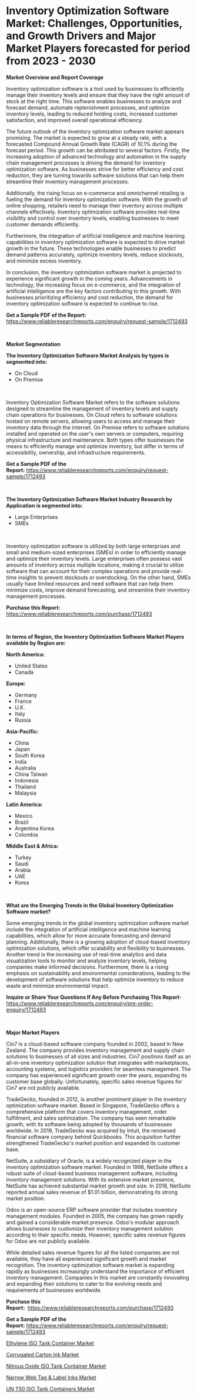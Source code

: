 <p><h1>Inventory Optimization Software Market: Challenges, Opportunities, and Growth Drivers and Major Market Players forecasted for period from 2023 - 2030</h1></p><p><strong>Market Overview and Report Coverage</strong></p>
<p><p>Inventory optimization software is a tool used by businesses to efficiently manage their inventory levels and ensure that they have the right amount of stock at the right time. This software enables businesses to analyze and forecast demand, automate replenishment processes, and optimize inventory levels, leading to reduced holding costs, increased customer satisfaction, and improved overall operational efficiency.</p><p>The future outlook of the inventory optimization software market appears promising. The market is expected to grow at a steady rate, with a forecasted Compound Annual Growth Rate (CAGR) of 10.1% during the forecast period. This growth can be attributed to several factors. Firstly, the increasing adoption of advanced technology and automation in the supply chain management processes is driving the demand for inventory optimization software. As businesses strive for better efficiency and cost reduction, they are turning towards software solutions that can help them streamline their inventory management processes.</p><p>Additionally, the rising focus on e-commerce and omnichannel retailing is fueling the demand for inventory optimization software. With the growth of online shopping, retailers need to manage their inventory across multiple channels effectively. Inventory optimization software provides real-time visibility and control over inventory levels, enabling businesses to meet customer demands efficiently.</p><p>Furthermore, the integration of artificial intelligence and machine learning capabilities in inventory optimization software is expected to drive market growth in the future. These technologies enable businesses to predict demand patterns accurately, optimize inventory levels, reduce stockouts, and minimize excess inventory.</p><p>In conclusion, the inventory optimization software market is projected to experience significant growth in the coming years. Advancements in technology, the increasing focus on e-commerce, and the integration of artificial intelligence are the key factors contributing to this growth. With businesses prioritizing efficiency and cost reduction, the demand for inventory optimization software is expected to continue to rise.</p></p>
<p><strong>Get a Sample PDF of the Report:</strong> <a href="https://www.reliableresearchreports.com/enquiry/request-sample/1712493">https://www.reliableresearchreports.com/enquiry/request-sample/1712493</a></p>
<p>&nbsp;</p>
<p><strong>Market Segmentation</strong></p>
<p><strong>The Inventory Optimization Software Market Analysis by types is segmented into:</strong></p>
<p><ul><li>On Cloud</li><li>On Premise</li></ul></p>
<p>&nbsp;</p>
<p><p>Inventory Optimization Software Market refers to the software solutions designed to streamline the management of inventory levels and supply chain operations for businesses. On Cloud refers to software solutions hosted on remote servers, allowing users to access and manage their inventory data through the internet. On Premise refers to software solutions installed and operated on the user's own servers or computers, requiring physical infrastructure and maintenance. Both types offer businesses the means to efficiently manage and optimize inventory, but differ in terms of accessibility, ownership, and infrastructure requirements.</p></p>
<p><strong>Get a Sample PDF of the Report:</strong>&nbsp;<a href="https://www.reliableresearchreports.com/enquiry/request-sample/1712493">https://www.reliableresearchreports.com/enquiry/request-sample/1712493</a></p>
<p>&nbsp;</p>
<p><strong>The Inventory Optimization Software Market Industry Research by Application is segmented into:</strong></p>
<p><ul><li>Large Enterprises</li><li>SMEs</li></ul></p>
<p>&nbsp;</p>
<p><p>Inventory optimization software is utilized by both large enterprises and small and medium-sized enterprises (SMEs) in order to efficiently manage and optimize their inventory levels. Large enterprises often possess vast amounts of inventory across multiple locations, making it crucial to utilize software that can account for their complex operations and provide real-time insights to prevent stockouts or overstocking. On the other hand, SMEs usually have limited resources and need software that can help them minimize costs, improve demand forecasting, and streamline their inventory management processes.</p></p>
<p><strong>Purchase this Report:</strong>&nbsp; <a href="https://www.reliableresearchreports.com/purchase/1712493">https://www.reliableresearchreports.com/purchase/1712493</a></p>
<p>&nbsp;</p>
<p><strong>In terms of Region, the Inventory Optimization Software Market Players available by Region are:</strong></p>
<p>
    <p> <strong> North America: </strong>
        <ul>
            <li>United States</li>
            <li>Canada</li>
        </ul>
        </p> 
    <p> <strong> Europe: </strong>
        <ul>
            <li>Germany</li>
            <li>France</li>
            <li>U.K.</li>
            <li>Italy</li>
            <li>Russia</li>
        </ul>
        </p> 
    <p> <strong> Asia-Pacific: </strong>
        <ul>
            <li>China</li>
            <li>Japan</li>
            <li>South Korea</li>
            <li>India</li>
            <li>Australia</li>
            <li>China Taiwan</li>
            <li>Indonesia</li>
            <li>Thailand</li>
            <li>Malaysia</li>
        </ul>
        </p> 
    <p> <strong> Latin America: </strong>
        <ul>
            <li>Mexico</li>
            <li>Brazil</li>
            <li>Argentina Korea</li>
            <li>Colombia</li>
        </ul>
        </p> 
    <p> <strong> Middle East & Africa: </strong>
        <ul>
            <li>Turkey</li>
            <li>Saudi</li>
            <li>Arabia</li>
            <li>UAE</li>
            <li>Korea</li>
        </ul>
    </p>
    </p>
<p>&nbsp;</p>
<p><strong>What are the Emerging Trends in the Global Inventory Optimization Software market?</strong></p>
<p><p>Some emerging trends in the global inventory optimization software market include the integration of artificial intelligence and machine learning capabilities, which allow for more accurate forecasting and demand planning. Additionally, there is a growing adoption of cloud-based inventory optimization solutions, which offer scalability and flexibility to businesses. Another trend is the increasing use of real-time analytics and data visualization tools to monitor and analyze inventory levels, helping companies make informed decisions. Furthermore, there is a rising emphasis on sustainability and environmental considerations, leading to the development of software solutions that help optimize inventory to reduce waste and minimize environmental impact.</p></p>
<p><strong>Inquire or Share Your Questions If Any Before Purchasing This Report</strong>- <a href="https://www.reliableresearchreports.com/enquiry/pre-order-enquiry/1712493">https://www.reliableresearchreports.com/enquiry/pre-order-enquiry/1712493</a></p>
<p>&nbsp;</p>
<p><strong>Major Market Players</strong></p>
<p><p>Cin7 is a cloud-based software company founded in 2002, based in New Zealand. The company provides inventory management and supply chain solutions to businesses of all sizes and industries. Cin7 positions itself as an all-in-one inventory optimization solution that integrates with marketplaces, accounting systems, and logistics providers for seamless management. The company has experienced significant growth over the years, expanding its customer base globally. Unfortunately, specific sales revenue figures for Cin7 are not publicly available.</p><p>TradeGecko, founded in 2012, is another prominent player in the inventory optimization software market. Based in Singapore, TradeGecko offers a comprehensive platform that covers inventory management, order fulfillment, and sales optimization. The company has seen remarkable growth, with its software being adopted by thousands of businesses worldwide. In 2019, TradeGecko was acquired by Intuit, the renowned financial software company behind Quickbooks. This acquisition further strengthened TradeGecko's market position and expanded its customer base.</p><p>NetSuite, a subsidiary of Oracle, is a widely recognized player in the inventory optimization software market. Founded in 1998, NetSuite offers a robust suite of cloud-based business management software, including inventory management solutions. With its extensive market presence, NetSuite has achieved substantial market growth and size. In 2018, NetSuite reported annual sales revenue of $1.01 billion, demonstrating its strong market position.</p><p>Odoo is an open-source ERP software provider that includes inventory management modules. Founded in 2005, the company has grown rapidly and gained a considerable market presence. Odoo's modular approach allows businesses to customize their inventory management solution according to their specific needs. However, specific sales revenue figures for Odoo are not publicly available.</p><p>While detailed sales revenue figures for all the listed companies are not available, they have all experienced significant growth and market recognition. The inventory optimization software market is expanding rapidly as businesses increasingly understand the importance of efficient inventory management. Companies in this market are constantly innovating and expanding their solutions to cater to the evolving needs and requirements of businesses worldwide.</p></p>
<p><strong>Purchase this Report:</strong>&nbsp;&nbsp;<a href="https://www.reliableresearchreports.com/purchase/1712493">https://www.reliableresearchreports.com/purchase/1712493</a></p>
<p></p>
<p><strong>Get a Sample PDF of the Report:</strong>&nbsp;<a href="https://www.reliableresearchreports.com/enquiry/request-sample/1712493">https://www.reliableresearchreports.com/enquiry/request-sample/1712493</a></p>
<p><p><a href="https://medium.com/@aliwilldvm/ethylene-iso-tank-container-market-size-reveals-the-best-marketing-channels-in-global-industry-dcc496dc9b17">Ethylene ISO Tank Container Market</a></p><p><a href="https://github.com/aliciawhite5576/Market-Research-Report-List-1/blob/main/corrugated-carton-ink-market.md">Corrugated Carton Ink Market</a></p><p><a href="https://medium.com/@joshuahintz2023/analyzing-nitrous-oxide-iso-tank-container-market-global-industry-perspective-and-forecast-2023-1f0d37192021">Nitrous Oxide ISO Tank Container Market</a></p><p><a href="https://github.com/marloy8/Market-Research-Report-List-1/blob/main/narrow-web-tag-label-inks-market.md">Narrow Web Tag & Label Inks Market</a></p><p><a href="https://medium.com/@emerylittle2023/un-t50-iso-tank-containers-market-furnishes-information-on-market-share-market-trends-and-market-ccfd937323d4">UN T50 ISO Tank Containers Market</a></p></p>